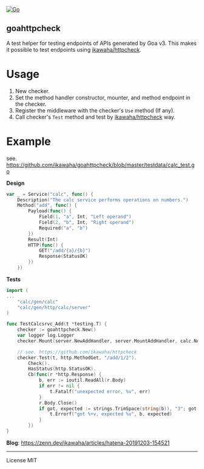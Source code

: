 [![Go](https://github.com/ikawaha/goahttpcheck/actions/workflows/test.yml/badge.svg?branch=main)](https://github.com/ikawaha/goahttpcheck/actions/workflows/test.yml)

goahttpcheck
---


A test helper for testing endpoints of APIs generated by Goa v3.
This makes it possible to test endpoints using [ikawaha/httpcheck](https://github.com/ikawaha/httpcheck).

# Usage

1. New checker.
1. Set the method handler constructor, mounter, and method endpoint in the checker.
1. Register the middleware with the checker's `Use` method (If any).
1. Call checker's `Test` method and test by [ikawaha/httpcheck](https://github.com/ikawaha/httpcheck) way.

# Example

see. https://github.com/ikawaha/goahttpcheck/blob/master/testdata/calc_test.go

**Design**

```go
var _ = Service("calc", func() {
	Description("The calc service performs operations on numbers.")
	Method("add", func() {
		Payload(func() {
			Field(1, "a", Int, "Left operand")
			Field(2, "b", Int, "Right operand")
			Required("a", "b")
		})
		Result(Int)
		HTTP(func() {
			GET("/add/{a}/{b}")
			Response(StatusOK)
		})
	})
```
**Tests**
```go
import (
...
	"calc/gen/calc"
	"calc/gen/http/calc/server"
)

func TestCalcsrvc_Add(t *testing.T) {
	checker := goahttpcheck.New()
	var logger log.Logger
	checker.Mount(server.NewAddHandler, server.MountAddHandler, calc.NewAddEndpoint(NewCalc(&logger)))

	// see. https://github.com/ikawaha/httpcheck
	checker.Test(t, http.MethodGet, "/add/1/2").
		Check().
		HasStatus(http.StatusOK).
		Cb(func(r *http.Response) {
			b, err := ioutil.ReadAll(r.Body)
			if err != nil {
				t.Fatalf("unexpected error, %v", err)
			}
			r.Body.Close()
			if got, expected := strings.TrimSpace(string(b)), "3"; got != expected {
				t.Errorf("got %+v, expected %v", b, expected)
			}
		})
}
```


**Blog**: https://zenn.dev/ikawaha/articles/hatena-20191203-154521

---

License MIT
